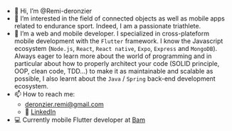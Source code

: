 - 👋 Hi, I’m @Remi-deronzier
- 👀 I’m interested in the field of connected objects as well as mobile apps related to endurance sport. Indeed, I am a passionate triathlete.
- 🌱 I’m a web and mobile developer. I specialized in cross-plateform mobile development with the `Flutter` framework. I know the Javascript ecosystem (`Node.js`, `React`, `React native`, `Expo`, `Express` and `MongoDB`). Always eager to learn more about the world of programming and in particular about how to properly architect your code (SOLID principle, OOP, clean code, TDD...) to make it as maintainable and scalable as possible, I also learnt about the `Java` / `Spring` back-end development ecosystem.
- 📫 How to reach me:
  -  deronzier.remi@gmail.com
  -  📇 [LinkedIn](https://www.linkedin.com/in/remi-deronzier/)
- 💻 Currently mobile Flutter developer at [Bam](https://www.bam.tech/)



<!---
Remi-deronzier/Remi-deronzier is a ✨ special ✨ repository because its `README.md` (this file) appears on your GitHub profile.
You can click the Preview link to take a look at your changes.
--->
